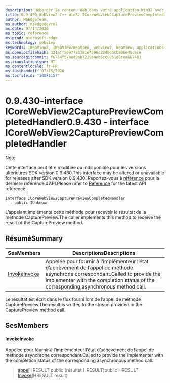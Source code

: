 ```yaml
---
description: Héberger le contenu Web dans votre application Win32 avec le contrôle Microsoft Edge WebView2
title: 0.9.430-WebView2 C++ Win32 ICoreWebView2CapturePreviewCompletedHandler
author: MSEdgeTeam
ms.author: msedgedevrel
ms.date: 07/14/2020
ms.topic: reference
ms.prod: microsoft-edge
ms.technology: webview
keywords: IWebView2, IWebView2WebView, webview2, WebView, applications Win32, Win32, Edge, ICoreWebView2, ICoreWebView2Host, contrôle de navigateur, html Edge
ms.openlocfilehash: 321aff5097783391e4596c22dbd5cb906e45dace
ms.sourcegitcommit: f6764f57aed9ab7229e4eb6cc8851d0cea667403
ms.translationtype: MT
ms.contentlocale: fr-FR
ms.lasthandoff: 07/15/2020
ms.locfileid: "10881157"
---
```

# <span data-ttu-id="d0c99-104">0.9.430-interface ICoreWebView2CapturePreviewCompletedHandler</span><span class="sxs-lookup"><span data-stu-id="d0c99-104">0.9.430 - interface ICoreWebView2CapturePreviewCompletedHandler</span></span> 

> [!NOTE]
> <span data-ttu-id="d0c99-105">Cette interface peut être modifiée ou indisponible pour les versions ultérieures SDK version 0.9.430.</span><span class="sxs-lookup"><span data-stu-id="d0c99-105">This interface may be altered or unavailable for releases after SDK version 0.9.430.</span></span> <span data-ttu-id="d0c99-106">Reportez-vous à [référence](../../../webview2-api-reference.md) pour la dernière référence d’API.</span><span class="sxs-lookup"><span data-stu-id="d0c99-106">Please refer to [Reference](../../../webview2-api-reference.md) for the latest API reference.</span></span>

```
interface ICoreWebView2CapturePreviewCompletedHandler
  : public IUnknown
```

<span data-ttu-id="d0c99-107">L’appelant implémente cette méthode pour recevoir le résultat de la méthode CapturePreview.</span><span class="sxs-lookup"><span data-stu-id="d0c99-107">The caller implements this method to receive the result of the CapturePreview method.</span></span>

## <span data-ttu-id="d0c99-108">Résumé</span><span class="sxs-lookup"><span data-stu-id="d0c99-108">Summary</span></span>

 <span data-ttu-id="d0c99-109">Ses</span><span class="sxs-lookup"><span data-stu-id="d0c99-109">Members</span></span>                        | <span data-ttu-id="d0c99-110">Descriptions</span><span class="sxs-lookup"><span data-stu-id="d0c99-110">Descriptions</span></span>
--------------------------------|---------------------------------------------
[<span data-ttu-id="d0c99-111">Invoke</span><span class="sxs-lookup"><span data-stu-id="d0c99-111">Invoke</span></span>](#invoke) | <span data-ttu-id="d0c99-112">Appelée pour fournir à l’implémenteur l’état d’achèvement de l’appel de méthode asynchrone correspondant.</span><span class="sxs-lookup"><span data-stu-id="d0c99-112">Called to provide the implementer with the completion status of the corresponding asynchronous method call.</span></span>

<span data-ttu-id="d0c99-113">Le résultat est écrit dans le flux fourni lors de l’appel de méthode CapturePreview.</span><span class="sxs-lookup"><span data-stu-id="d0c99-113">The result is written to the stream provided in the CapturePreview method call.</span></span>

## <span data-ttu-id="d0c99-114">Ses</span><span class="sxs-lookup"><span data-stu-id="d0c99-114">Members</span></span>

#### <span data-ttu-id="d0c99-115">Invoke</span><span class="sxs-lookup"><span data-stu-id="d0c99-115">Invoke</span></span> 

<span data-ttu-id="d0c99-116">Appelée pour fournir à l’implémenteur l’état d’achèvement de l’appel de méthode asynchrone correspondant.</span><span class="sxs-lookup"><span data-stu-id="d0c99-116">Called to provide the implementer with the completion status of the corresponding asynchronous method call.</span></span>

> <span data-ttu-id="d0c99-117">[appel](#invoke)HRESULT public (résultat HRESULT)</span><span class="sxs-lookup"><span data-stu-id="d0c99-117">public HRESULT [Invoke](#invoke)(HRESULT result)</span></span>

